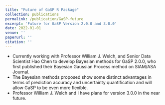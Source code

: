 ```yaml
---
title: "Future of GaSP R Package"
collection: publications
permalink: /publication/GaSP-future
excerpt: 'Future for GaSP Version 2.0.0 and 3.0.0'
date: 2022-01-01
venue: ''
paperurl: ''
citation: ''
---
```

* Currently working with Professor William J. Welch, and Senior Data Scientist Hao Chen to develop Bayesian methods for GaSP 2.0.0, who first published their Bayesian Gaussian Process method on SIAM/ASA Journal.
* The Bayesian methods proposed show some distinct advantages in terms of prediction accuracy and uncertainty quantification and will allow GaSP to be even more flexible. 
* Professor William J. Welch and I have plans for version 3.0.0 in the near future.
